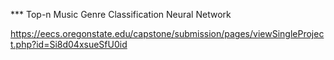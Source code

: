 *** Top-n Music Genre Classification Neural Network

https://eecs.oregonstate.edu/capstone/submission/pages/viewSingleProject.php?id=Si8d04xsueSfU0id
